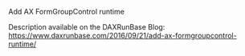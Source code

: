 Add AX FormGroupControl runtime

Description available on the DAXRunBase Blog:
https://www.daxrunbase.com/2016/09/21/add-ax-formgroupcontrol-runtime/
